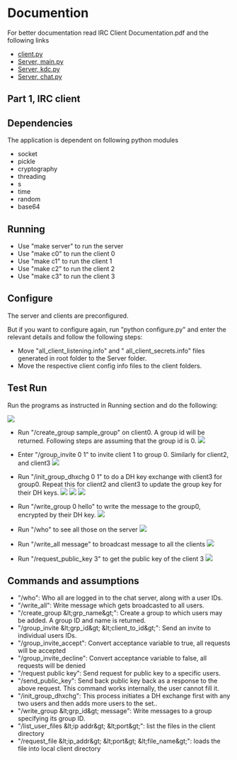 
# Documention
For better documentation read IRC Client Documentation.pdf and the following links
- [client.py](https://underhood31.github.io/authenticated_IRC/client)
- [Server, main.py](https://underhood31.github.io/authenticated_IRC/server_main)
- [Server, kdc.py](https://underhood31.github.io/authenticated_IRC/server_kdc)
- [Server, chat.py](https://underhood31.github.io/authenticated_IRC/server_chat)

## Part 1, IRC client

## Dependencies

The application is dependent on following python modules

- socket
- pickle
- cryptography
- threading
- s
- time
- random
- base64

## Running

- Use &quot;make server&quot; to run the server
- Use &quot;make c0&quot; to run the client 0
- Use &quot;make c1&quot; to run the client 1
- Use &quot;make c2&quot; to run the client 2
- Use &quot;make c3&quot; to run the client 3

## Configure

The server and clients are preconfigured.

But if you want to configure again, run &quot;python configure.py&quot; and enter the relevant details and follow the following steps:

- Move &quot;all\_client\_listening.info&quot; and &quot; all\_client\_secrets.info&quot; files generated in root folder to the Server folder.
- Move the respective client config info files to the client folders.

## Test Run

Run the programs as instructed in Running section and do the following:

![](RackMultipart20210502-4-sorlmw_html_555adba999b07c0d.png)

- Run &quot;/create\_group sample\_group&quot; on client0. A group id will be returned. Following steps are assuming that the group id is 0.
 ![](RackMultipart20210502-4-sorlmw_html_d294dc018c8b281a.png)
- Enter &quot;/group\_invite 0 1&quot; to invite client 1 to group 0. Similarly for client2, and client3
 ![](RackMultipart20210502-4-sorlmw_html_96a20bdd8416e584.png)
- Run &quot;/init\_group\_dhxchg 0 1&quot; to do a DH key exchange with client3 for group0. Repeat this for client2 and client3 to update the group key for their DH keys.
 ![](RackMultipart20210502-4-sorlmw_html_d0bd7d33c4fed864.png)
 ![](RackMultipart20210502-4-sorlmw_html_31545db2d891ae94.png)
 ![](RackMultipart20210502-4-sorlmw_html_f6280e2d03ec39fc.png)
- Run &quot;/write\_group 0 hello&quot; to write the message to the group0, encrypted by their DH key.
 ![](RackMultipart20210502-4-sorlmw_html_2c9c04fb7f102f73.png)
- Run &quot;/who&quot; to see all those on the server
 ![](RackMultipart20210502-4-sorlmw_html_a9c9a7581f3b81f9.png)
- Run &quot;/write\_all message&quot; to broadcast message to all the clients
 ![](RackMultipart20210502-4-sorlmw_html_5fa26d7bea2125f5.png)

- Run &quot;/request\_public\_key 3&quot; to get the public key of the client 3
 ![](RackMultipart20210502-4-sorlmw_html_55a7a9e13dcccaa9.png)

## Commands and assumptions

- &quot;/who&quot;: Who all are logged in to the chat server, along with a user IDs.
- &quot;/write\_all&quot;: Write message which gets broadcasted to all users.
- &quot;/create\_group \&lt;grp\_name\&gt;&quot;: Create a group to which users may be added. A group ID and name is returned.
- &quot;/group\_invite \&lt;grp\_id\&gt; \&lt;client\_to\_id\&gt;&quot;: Send an invite to individual users IDs.
- &quot;/group\_invite\_accept&quot;: Convert acceptance variable to true, all requests will be accepted
- &quot;/group\_invite\_decline&quot;: Convert acceptance variable to false, all requests will be denied
- &quot;/request public key&quot;: Send request for public key to a specific users.
- &quot;/send\_public\_key&quot;: Send back public key back as a response to the above request. This command works internally, the user cannot fill it.
- &quot;/init\_group\_dhxchg&quot;: This process initiates a DH exchange first with any two users and then adds more users to the set..
- &quot;/write\_group \&lt;grp\_id\&gt; message&quot;: Write messages to a group specifying its group ID.
- &quot;/list\_user\_files \&lt;ip addr\&gt; \&lt;port\&gt;&quot;: list the files in the client directory
- &quot;/request\_file \&lt;ip\_addr\&gt; \&lt;port\&gt; \&lt;file\_name\&gt;&quot;: loads the file into local client directory

##


